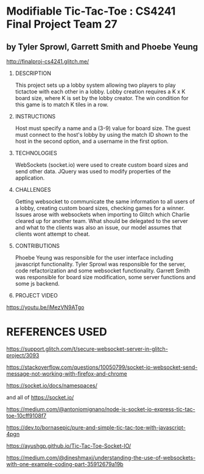 # Modifiable Tic-Tac-Toe : CS4241 Final Project Team 27
## by Tyler Sprowl, Garrett Smith and Phoebe Yeung

http://finalproj-cs4241.glitch.me/


1. DESCRIPTION

    This project sets up a lobby system allowing two players to play tictactoe with each other in a lobby. Lobby creation requires a K x K board size, where K is set by the lobby creator. The win condition for this game is to match K tiles in a row. 

2. INSTRUCTIONS

    Host must specify a name and a (3-9) value for board size. The guest must connect to the host's lobby by using the match ID shown to the host in the second option, and a username in the first option.
        
3. TECHNOLOGIES

    WebSockets (socket.io) were used to create custom board sizes and send other data. JQuery was used to modify properties of the application.

4. CHALLENGES

    Getting websocket to communicate the same information to all users of a lobby, creating custom board sizes, checking games for a winner. Issues arose with websockets when importing to Glitch which Charlie cleared up for another team. What should be delegated to the server and what to the clients was also an issue, our model assumes that clients wont attempt to cheat.
        
5. CONTRIBUTIONS

    Phoebe Yeung was responsible for the user interface including javascript functionality.
    Tyler Sprowl was responsible for the server, code refactorization and some websocket functionality.
    Garrett Smith was responsible for board size modification, some server functions and some js backend.
        
6. PROJECT VIDEO
    
https://youtu.be/iMezVN9ATgo
        
# REFERENCES USED
https://support.glitch.com/t/secure-websocket-server-in-glitch-project/3093

https://stackoverflow.com/questions/10050799/socket-io-websocket-send-message-not-working-with-firefox-and-chrome

https://socket.io/docs/namespaces/

and all of https://socket.io/

https://medium.com/@antoniomignano/node-js-socket-io-express-tic-tac-toe-10cff9108f7

https://dev.to/bornasepic/pure-and-simple-tic-tac-toe-with-javascript-4pgn

https://ayushgp.github.io/Tic-Tac-Toe-Socket-IO/

https://medium.com/@dineshmaxi/understanding-the-use-of-websockets-with-one-example-coding-part-35912679a19b

